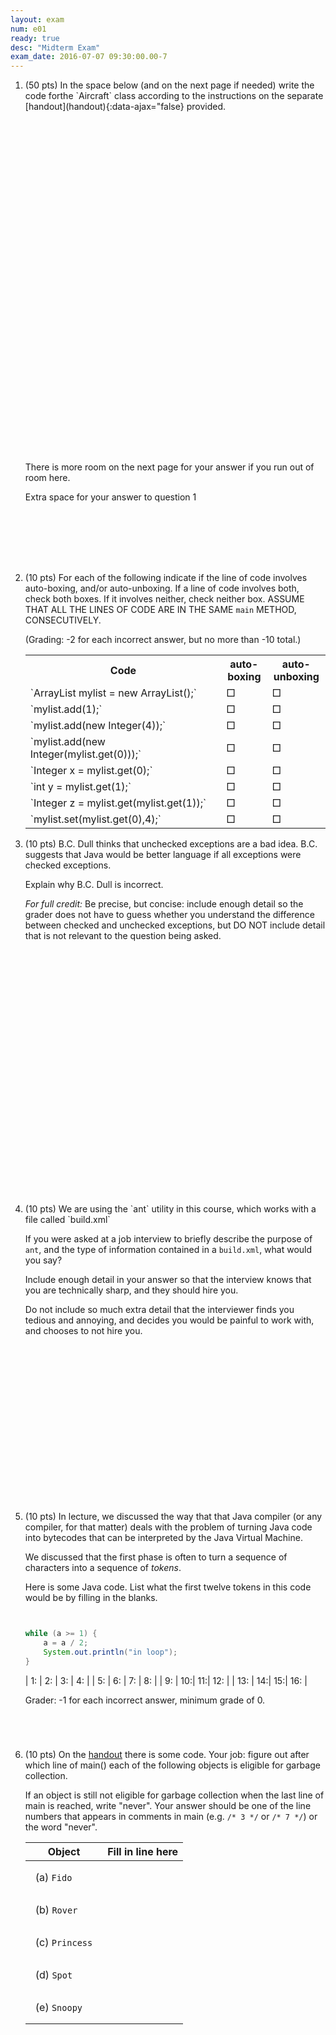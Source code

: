 ```yaml
---
layout: exam
num: e01
ready: true
desc: "Midterm Exam"
exam_date: 2016-07-07 09:30:00.00-7
---
```


<ol>

<li markdown="1" style="margin-bottom:8em;">
(50 pts) In the space below (and on the next page if needed) write the code forthe `Aircraft` class according to the instructions on the
separate [handout](handout){:data-ajax="false} provided.

<p class="instructions" style="margin-top:40em; margin-bottom:0pt; padding-bottom:0pt;">There is more room on the next page for your answer if you run out of room here.<br /></p>

<div class="page-break-before">
<p class="instructions">Extra space for your answer to question 1</p>
</div>

</li>





<li markdown="1" class="page-break-before">

(10 pts) For each of the following indicate if the line of code
involves auto-boxing, and/or auto-unboxing.  If a line of code
involves both, check both boxes.  If it involves neither, check
neither box.  ASSUME THAT ALL THE LINES OF CODE ARE IN THE SAME `main`
METHOD, CONSECUTIVELY.

<p class="finePrint">(Grading: -2 for each incorrect answer, but no more than -10 total.)</p>

<table class="boxingTable">

<tr>
 <th width="60%">Code</th>
 <th width="10%">auto-boxing</th>
 <th width="10%">auto-unboxing</th>
</tr>

<tr>
<td markdown="1">
`ArrayList<Integer> mylist = new ArrayList<Integer>();`
</td>
<td class="checkbox">&square;</td><td class="checkbox">&square;</td>
</tr>

<tr>
<td markdown="1">
`mylist.add(1);`
</td>
<td class="checkbox">&square;</td><td class="checkbox">&square;</td>
</tr>


<tr>
<td markdown="1">
`mylist.add(new Integer(4));`
</td>
<td class="checkbox">&square;</td><td class="checkbox">&square;</td>
</tr>

<tr>
<td markdown="1">
`mylist.add(new Integer(mylist.get(0)));`
</td>
<td class="checkbox">&square;</td><td class="checkbox">&square;</td>
</tr>

<tr>
<td markdown="1">
`Integer x = mylist.get(0);`
</td>
<td class="checkbox">&square;</td><td class="checkbox">&square;</td>
</tr>

<tr>
<td markdown="1">
`int y = mylist.get(1);`
</td>
<td class="checkbox">&square;</td><td class="checkbox">&square;</td>
</tr>

<tr>
 <td markdown="1">
`Integer z = mylist.get(mylist.get(1));`
</td>
<td class="checkbox">&square;</td><td class="checkbox">&square;</td>
</tr>

<tr>
 <td markdown="1">
`mylist.set(mylist.get(0),4);`
</td>
<td class="checkbox">&square;</td><td class="checkbox">&square;</td>
</tr>

</table>

</li>



<li markdown="1" style="margin-bottom:30em;" class="page-break-before">

(10 pts) B.C. Dull thinks that unchecked exceptions are a bad idea.  B.C. 
suggests that Java would be better language if all exceptions were
checked exceptions.

Explain why B.C. Dull is incorrect.   

*For full credit:* Be precise, but concise: 
include enough detail so the grader does not have to guess whether you
understand the difference between checked and unchecked exceptions, but
DO NOT include detail that is not relevant to the question being asked.

</li>

<li markdown="1" class="page-break-before" style="margin-bottom:20em;">
(10 pts) We are using the `ant` utility in this course, which works with a file called `build.xml`

If you were asked at a job interview to briefly describe the purpose of `ant`, and the 
type of information contained in a `build.xml`, what would you say?    

Include enough detail
in your answer so that the interview knows that you are technically sharp, and  they should hire you.  

Do not include so much extra detail that the interviewer finds you tedious and annoying, and decides you would be  painful to work with, and chooses to not hire you.
</li>


<li style="margin-bottom:5em;" markdown="1"  class="page-break-before"> 

(10 pts) In lecture, we discussed the way that that Java compiler (or any 
compiler, for that matter) deals with the problem of turning Java code
into bytecodes that can be interpreted by the Java Virtual Machine.

We discussed that the first phase is often to turn a sequence of 
characters into a sequence of *tokens*.

Here is some Java code.   List what the first twelve tokens
in this code would be by filling in the blanks.

```java


while (a >= 1) {
    a = a / 2;
    System.out.println("in loop");	
}
```

<div class="fill-in-blanks-table" markdown="1">

| 1: | 2: | 3: | 4: |
| 5: | 6: | 7: | 8: |
| 9: | 10:| 11:| 12: |
| 13: | 14:| 15:| 16: |

</div><!-- space box -->

<p class="finePrint">Grader: -1 for each incorrect answer, minimum grade of 0. </p>

</li>

<li markdown="1" style="margin-bottom:1em;" >

(10 pts) On the [handout](handout) there is some code.    Your job: figure out after which line of main() each of the following objects is eligible for garbage collection. 

If an object is still not eligible for garbage collection when the last line of main is reached, write "never".    Your answer should be one of the line numbers that appears in comments in main (e.g. `/* 3 */` or `/* 7 */`) or the word "never".

<style>
 .fill-in-blanks-smaller table {
   width: 60%;
 }
 .fill-in-blanks-smaller table * td {
    margin: 1em 1em 1em 1em;
    padding: 1em 1em 1em 1em;
 }
</style>
<div class="fill-in-blanks-smaller" markdown="1">

| Object         | Fill in line  here |
|----------------|--------------------|
| (a) `Fido`     |                    |
| (b) `Rover`    |                    |
| (c) `Princess` |                    |
| (d) `Spot`     |                    |
| (e) `Snoopy`   |                    |

</div>

</li>


</ol>

